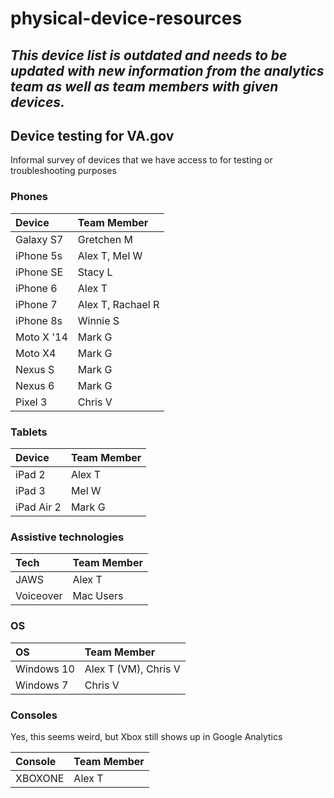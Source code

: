 # physical-device-resources

## _This device list is outdated and needs to be updated with new information from the analytics team as well as team members with given devices._

## Device testing for VA.gov

Informal survey of devices that we have access to for testing or troubleshooting purposes

### Phones

| Device | Team Member |
| :--- | :--- |
| Galaxy S7 | Gretchen M |
| iPhone 5s | Alex T, Mel W |
| iPhone SE | Stacy L |
| iPhone 6 | Alex T |
| iPhone 7 | Alex T, Rachael R |
| iPhone 8s | Winnie S |
| Moto X '14 | Mark G |
| Moto X4 | Mark G |
| Nexus S | Mark G |
| Nexus 6 | Mark G |
| Pixel 3 | Chris V |

### Tablets

| Device | Team Member |
| :--- | :--- |
| iPad 2 | Alex T |
| iPad 3 | Mel W |
| iPad Air 2 | Mark G |

### Assistive technologies

| Tech | Team Member |
| :--- | :--- |
| JAWS | Alex T |
| Voiceover | Mac Users |

### OS

| OS | Team Member |
| :--- | :--- |
| Windows 10 | Alex T \(VM\), Chris V |
| Windows 7 | Chris V |

### Consoles

Yes, this seems weird, but Xbox still shows up in Google Analytics

| Console | Team Member |
| :--- | :--- |
| XBOXONE | Alex T |

